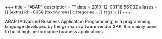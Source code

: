 +++
title = "ABAP"
description = ""
date = 2010-12-03T18:56:03Z
aliases = []
[extra]
id = 6658
[taxonomies]
categories = []
tags = []
+++


ABAP (Advanced Business Application Programming) is a programming language developed by the german software vendor SAP. It is mainly used to build high performance business applications.
